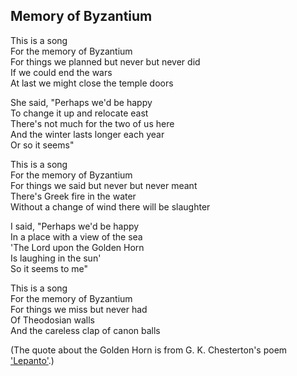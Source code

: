 ## Memory of Byzantium

This is a song  
For the memory of Byzantium  
For things we planned but never but never did  
If we could end the wars  
At last we might close the temple doors  

She said, "Perhaps we'd be happy  
To change it up and relocate east  
There's not much for the two of us here  
And the winter lasts longer each year  
Or so it seems"  

This is a song  
For the memory of Byzantium  
For things we said but never but never meant  
There's Greek fire in the water  
Without a change of wind there will be slaughter  

I said, "Perhaps we'd be happy  
In a place with a view of the sea  
'The Lord upon the Golden Horn  
Is laughing in the sun'  
So it seems to me"  

This is a song  
For the memory of Byzantium  
For things we miss but never had  
Of Theodosian walls  
And the careless clap of canon balls  


(The quote about the Golden Horn is from
G. K. Chesterton's poem ['Lepanto'](https://www.poetryfoundation.org/poems/47917/lepanto).)

